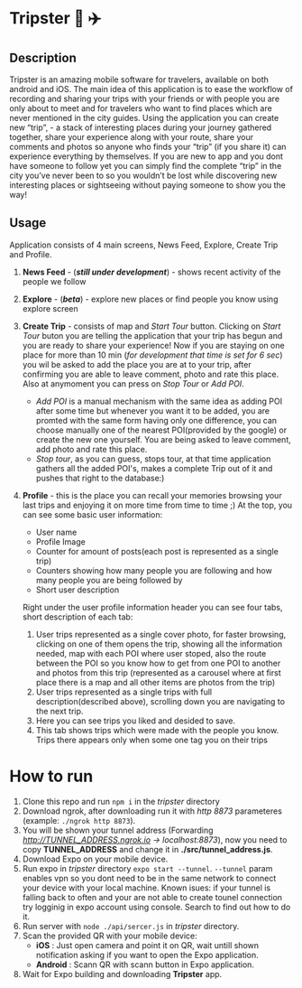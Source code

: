 # **Tripster**  :round_pushpin: :airplane:
## Description

Tripster is an amazing mobile software for travelers, available on both android and iOS. The main idea of this application is to ease the workflow of recording and sharing your trips with your friends or with people you are only about to meet and for travelers who want to find places which are never mentioned in the city guides. Using the application you can create new “trip”, - a stack of interesting places during your journey gathered together, share your experience along with your route, share your comments and photos so anyone who finds your “trip” (if you share it) can experience everything by themselves. If you are new to app and you dont have someone to follow yet you can simply find the complete “trip” in the city you’ve never been to so you wouldn’t be lost while discovering new interesting places or sightseeing without paying someone to show you the way!

## Usage
Application consists of 4 main screens, News Feed, Explore, Create Trip and Profile.

1. **News Feed** - (_**still under development**_) - shows recent activity of the people we follow
2. **Explore** - (_**beta**_) - explore new places or find people you know using explore screen

3. **Create Trip** - consists of map and _Start Tour_ button. Clicking on _Start Tour_ buton you are telling the application that your trip has begun and you are ready to share your experience! Now if you are staying on one place for more than 10 min (_for development that time is set for 6 sec_) you wil be asked to add the place you are at to your trip, after confirming you are able to leave comment, photo and rate this place. Also at anymoment you can press on _Stop Tour_ or _Add POI_. 
    - _Add POI_ is a manual mechanism with the same idea as adding POI after some time but whenever you want it to be added, you are promted with the same form having only one difference, you can choose manually one of the nearest POI(provided by the google) or create the new one yourself. You are being asked to leave comment, add photo and rate this place. 
    - _Stop tour_, as you can guess, stops tour, at that time application gathers all the added POI's, makes a complete Trip out of it and pushes that right to the database:)
4. **Profile** - this is the place you can recall your memories browsing your last trips and enjoying it on more time from time to time ;)
At the top, you can see some basic user information:
    - User name
    - Profile Image
    - Counter for amount of posts(each post is represented as a single trip)
    - Counters showing how many people you are following and how many people you are being followed by
    - Short user description

    Right under the user profile information header you can see four tabs, short description of each tab:
    1. User trips represented as a single cover photo, for faster browsing, clicking on one of them opens the trip, showing all the information needed, map with each POI where user stoped, also the route between the POI so you know how to get from one POI to another and photos from this trip (represented as a carousel where at first place there is a map and all other items are photos from the trip)
    2. User trips represented as a single trips with full description(described above), scrolling down you are navigating to the next trip.
    3. Here you can see trips you liked and desided to save.
    4. This tab shows trips which were made with the people you know. Trips there appears only when some one tag you on their trips

# How to run
1. Clone this repo and run `npm i` in the _tripster_ directory
2. Download ngrok, after downloading run it with _http 8873_ parameteres (example: `./ngrok http 8873`).
3. You will be shown your tunnel address (Forwarding                    _http://TUNNEL_ADDRESS.ngrok.io -> localhost:8873_), now you need to copy **TUNNEL_ADDRESS** and change it in **./src/tunnel_address.js**.
4. Download Expo on your mobile device.
5. Run expo in _tripster_ directory `expo start --tunnel`. `--tunnel` param enables vpn so you dont need to be in the same network to connect your device with your local machine. Known isues: if your tunnel is falling back to often and your are not able to create tounel connection try logginig in expo account using console. Search to find out how to do it.
6. Run server with `node ./api/sercer.js` in _tripster_ directory.
7. Scan the provided QR with your mobile device:
    - __iOS__ : Just open camera and point it on QR, wait untill shown notification asking if you want to open the Expo application. 
    - __Android__ : Scann QR with scann button in Expo application.
8. Wait for Expo building and downloading __Tripster__ app.